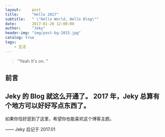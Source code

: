 ```yaml
---
layout:     post
title:      "Hello 2017"
subtitle:   " \"Hello World, Hello Blog\""
date:       2017-01-20 12:00:00
author:     "Jeky"
header-img: "img/post-bg-2015.jpg"
catalog: true
tags:
    - 生活
---
```


> “Yeah It's on. ”


## 前言

Jeky 的 Blog 就这么开通了。
2017 年，Jeky 总算有个地方可以好好写点东西了。
---

如果你恰好逛到了这里，希望你也能喜欢这个博客主题。

—— Jeky 后记于 2017.01


